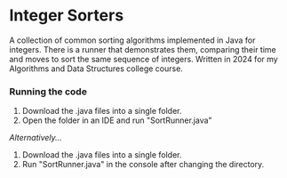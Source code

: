 # Integer Sorters
A collection of common sorting algorithms implemented in Java for integers. There is a runner that demonstrates them, comparing their time and moves to sort the same sequence of integers. Written in 2024 for my Algorithms and Data Structures college course.
### Running the code
1. Download the .java files into a single folder.
2. Open the folder in an IDE and run "SortRunner.java"

*Alternatively...*

1. Download the .java files into a single folder.
2. Run "SortRunner.java" in the console after changing the directory.
